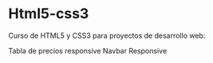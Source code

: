 # Html5-css3
Curso de HTML5 y CSS3 para proyectos de desarrollo web:

Tabla de precios responsive
Navbar Responsive
